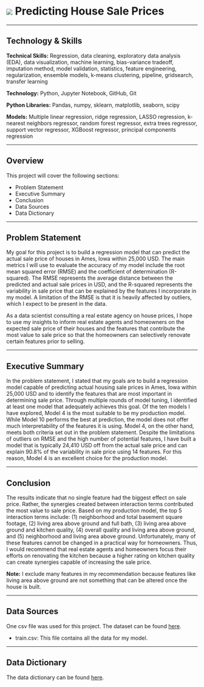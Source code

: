 # ![](https://ga-dash.s3.amazonaws.com/production/assets/logo-9f88ae6c9c3871690e33280fcf557f33.png) Predicting House Sale Prices

---

## Technology & Skills

**Technical Skills:** Regression, data cleaning, exploratory data analysis (EDA), data visualization, machine learning, bias-variance tradeoff, imputation method, model validation, statistics, feature engineering, regularization, ensemble models, k-means clustering, pipeline, gridsearch, transfer learning

**Technology:** Python, Jupyter Notebook, GitHub, Git

**Python Libraries:** Pandas, numpy, sklearn, matplotlib, seaborn, scipy

**Models:** Multiple linear regression, ridge regression, LASSO regression, k-nearest neighbors regressor, random forest regressor, extra trees regressor, support vector regressor, XGBoost regressor, principal components regression

---

## Overview

This project will cover the following sections:

- Problem Statement
- Executive Summary
- Conclusion
- Data Sources
- Data Dictionary

---

## Problem Statement

My goal for this project is to build a regression model that can predict the actual sale price of houses in Ames, Iowa within 25,000 USD. The main metrics I will use to evaluate the accuracy of my model include the root mean squared error (RMSE) and the coefficient of determination (R-squared). The RMSE represents the average distance between the predicted and actual sale prices in USD, and the R-squared represents the variability in sale price that can be explained by the features I incorporate in my model. A limitation of the RMSE is that it is heavily affected by outliers, which I expect to be present in the data.

As a data scientist consulting a real estate agency on house prices, I hope to use my insights to inform real estate agents and homeowners on the expected sale price of their houses and the features that contribute the most value to sale price so that the homeowners can selectively renovate certain features prior to selling.

---

## Executive Summary

In the problem statement, I stated that my goals are to build a regression model capable of predicting actual housing sale prices in Ames, Iowa within 25,000 USD and to identify the features that are most important in determining sale price. Through multiple rounds of model tuning, I identified at least one model that adequately achieves this goal. Of the ten models I have explored, Model 4 is the most suitable to be my production model. While Model 10 performs the best at prediction, the model does not offer much interpretability of the features it is using. Model 4, on the other hand, meets both criteria set out in the problem statement. Despite the limitations of outliers on RMSE and the high number of potential features, I have built a model that is typically 24,410 USD off from the actual sale price and can explain 90.8% of the variability in sale price using 14 features. For this reason, Model 4 is an excellent choice for the production model.

---

## Conclusion

The results indicate that no single feature had the biggest effect on sale price. Rather, the synergies created between interaction terms contributed the most value to sale price. Based on my production model, the top 5 interaction terms include: (1) neighborhood and total basement square footage, (2) living area above ground and full bath, (3) living area above ground and kitchen quality, (4) overall quality and living area above ground, and (5) neighborhood and living area above ground. Unfortunately, many of these features cannot be changed in a practical way for homeowners. Thus, I would recommend that real estate agents and homeowners focus their efforts on renovating the kitchen because a higher rating on kitchen quality can create synergies capable of increasing the sale price.

**Note:** I exclude many features in my recommendation because features like living area above ground are not something that can be altered once the house is built.

---

## Data Sources

One csv file was used for this project. The dataset can be found [here](https://www.kaggle.com/c/dsir-lancelot-project-2-regression-challenge/data).
- train.csv: This file contains all the data for my model.

---

## Data Dictionary

The data dictionary can be found [here](https://www.kaggle.com/c/dsir-lancelot-project-2-regression-challenge/data).
